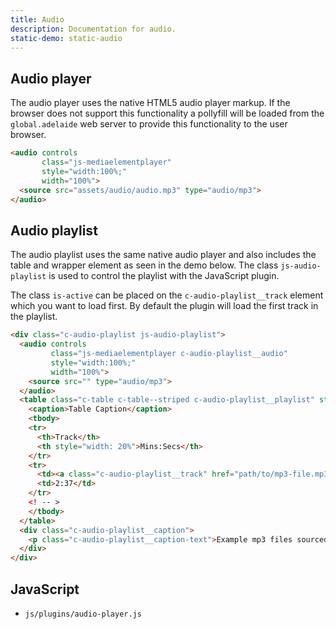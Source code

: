 ```yaml
---
title: Audio
description: Documentation for audio.
static-demo: static-audio
---
```


## Audio player

The audio player uses the native HTML5 audio player markup. If the browser does not support this functionality a pollyfill will be loaded from the `global.adelaide` web server to provide this functionality to the user browser.

```html
<audio controls
       class="js-mediaelementplayer"
       style="width:100%;"
       width="100%">
  <source src="assets/audio/audio.mp3" type="audio/mp3">
</audio>
```


## Audio playlist

The audio playlist uses the same native audio player and also includes the table and wrapper element as seen in the demo below. The class `js-audio-playlist` is used to control the playlist with the JavaScript plugin. 

The class `is-active` can be placed on the `c-audio-playlist__track` element which you want to load first. By default the plugin will load the first track in the playlist.

```html
<div class="c-audio-playlist js-audio-playlist">
  <audio controls
         class="js-mediaelementplayer c-audio-playlist__audio"
         style="width:100%;"
         width="100%">
    <source src="" type="audio/mp3">
  </audio>
  <table class="c-table c-table--striped c-audio-playlist__playlist" style="display: table;">
    <caption>Table Caption</caption>
    <tbody>
    <tr>
      <th>Track</th>
      <th style="width: 20%">Mins:Secs</th>
    </tr>
    <tr>
      <td><a class="c-audio-playlist__track" href="path/to/mp3-file.mp3">Track 1</a></td>
      <td>2:37</td>
    </tr>
    <! -- >
    </tbody>
  </table>
  <div class="c-audio-playlist__caption">
    <p class="c-audio-playlist__caption-text">Example mp3 files sourced from <a href="http://www.bensound.com">http://www.bensound.com</a>.</p>
  </div>
</div>
```


## JavaScript

- `js/plugins/audio-player.js`
